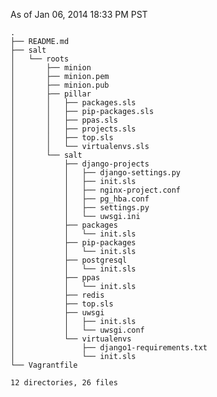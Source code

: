 As of Jan 06, 2014 18:33 PM PST


	.
	├── README.md
	├── salt
	│   └── roots
	│       ├── minion
	│       ├── minion.pem
	│       ├── minion.pub
	│       ├── pillar
	│       │   ├── packages.sls
	│       │   ├── pip-packages.sls
	│       │   ├── ppas.sls
	│       │   ├── projects.sls
	│       │   ├── top.sls
	│       │   └── virtualenvs.sls
	│       └── salt
	│           ├── django-projects
	│           │   ├── django-settings.py
	│           │   ├── init.sls
	│           │   ├── nginx-project.conf
	│           │   ├── pg_hba.conf
	│           │   ├── settings.py
	│           │   └── uwsgi.ini
	│           ├── packages
	│           │   └── init.sls
	│           ├── pip-packages
	│           │   └── init.sls
	│           ├── postgresql
	│           │   └── init.sls
	│           ├── ppas
	│           │   └── init.sls
	│           ├── redis
	│           ├── top.sls
	│           ├── uwsgi
	│           │   ├── init.sls
	│           │   └── uwsgi.conf
	│           └── virtualenvs
	│               ├── django1-requirements.txt
	│               └── init.sls
	└── Vagrantfile

	12 directories, 26 files
